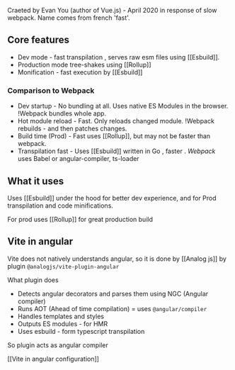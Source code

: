 Craeted by Evan You (author of Vue.js) - April 2020 in response of slow webpack. Name comes from french 'fast'.


## Core features
- Dev mode - fast transpilation , serves raw esm files using [[Esbuild]].
- Production mode tree-shakes  using [[Rollup]]
- Monification - fast execution by [[Esbuild]]

### Comparison to Webpack
- Dev startup - No bundling at all. Uses native ES Modules in the browser. !Webpack bundles whole app.
- Hot module reload - Fast. Only reloads changed module. !Webpack rebuilds - and then patches changes.
- Build time (Prod) - Fast uses [[Rollup]], but may not be faster than webpack.
- Transpilation fast - Uses [[Esbuild]] written in Go , faster . *Webpack* uses Babel or angular-compiler, ts-loader

## What it uses
Uses [[Esbuild]] under the hood for better dev experience, and for Prod transpilation and  code minifications.

For prod uses [[Rollup]] for great production build 


## Vite in angular
Vite does not natively understands angular, so it is done by [[Analog js]] by plugin `@analogjs/vite-plugin-angular`

What plugin does
- Detects angular decorators and parses them using NGC (Angular compiler)
- Runs AOT (Ahead of time compilation) = uses `@angular/compiler`
- Handles templates and styles
- Outputs ES modules - for HMR
- Uses esbuild - form typescript transpilation 

So plugin acts as angular compiler

[[Vite in angular configuration]]